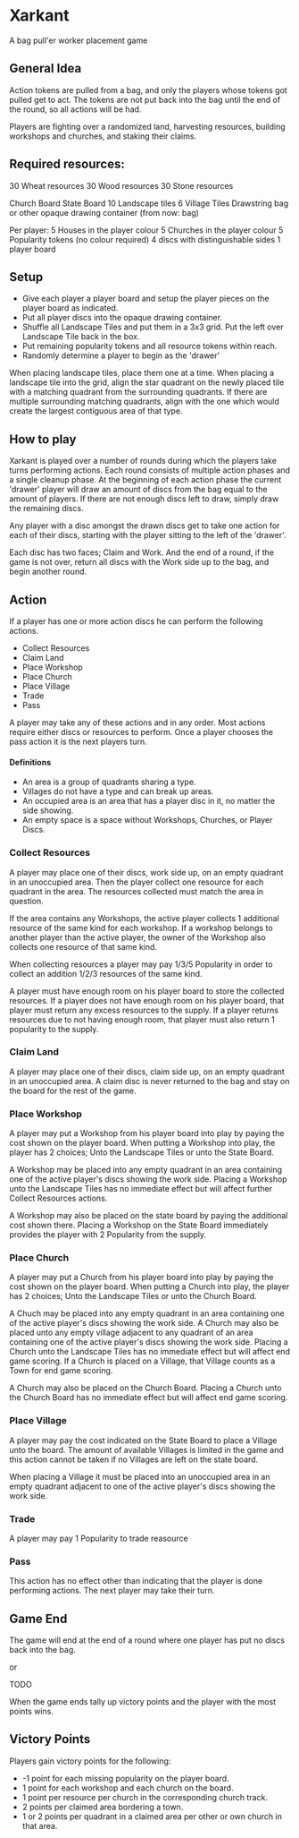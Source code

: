 # Xarkant
A bag pull'er worker placement game

## General Idea
Action tokens are pulled from a bag, and only the players whose tokens got pulled get to act.
The tokens are not put back into the bag until the end of the round, so all actions will be had.

Players are fighting over a randomized land, harvesting resources, building workshops and churches, and staking their claims.

## Required resources:
30 Wheat resources
30 Wood resources
30 Stone resources

Church Board
State Board
10 Landscape tiles
6 Village Tiles
Drawstring bag or other opaque drawing container (from now: bag)

Per player:
	5 Houses in the player colour
	5 Churches in the player colour
	5 Popularity tokens (no colour required)
	4 discs with distinguishable sides
	1 player board

## Setup

* Give each player a player board and setup the player pieces on the player board as indicated.
* Put all player discs into the opaque drawing container.
* Shuffle all Landscape Tiles and put them in a 3x3 grid. Put the left over Landscape Tile back in the box.
* Put remaining popularity tokens and all resource tokens within reach.
* Randomly determine a player to begin as the 'drawer'

When placing landscape tiles, place them one at a time.
When placing a landscape tile into the grid, align the star quadrant on the newly placed tile with a matching quadrant from the surrounding quadrants.
If there are multiple surrounding matching quadrants, align with the one which would create the largest contiguous area of that type.

## How to play

Xarkant is played over a number of rounds during which the players take turns performing actions.
Each round consists of multiple action phases and a single cleanup phase.
At the beginning of each action phase the current 'drawer' player will draw an amount of discs from the bag equal to the amount of players.
If there are not enough discs left to draw, simply draw the remaining discs.

Any player with a disc amongst the drawn discs get to take one action for each of their discs, starting with the player sitting to the left of the 'drawer'.

Each disc has two faces; Claim and Work. And the end of a round, if the game is not over, return all discs with the Work side up to the bag, and begin another round.

## Action

If a player has one or more action discs he can perform the following actions.

* Collect Resources
* Claim Land
* Place Workshop
* Place Church
* Place Village
* Trade
* Pass

A player may take any of these actions and in any order.
Most actions require either discs or resources to perform.
Once a player chooses the pass action it is the next players turn.

#### Definitions

* An area is a group of quadrants sharing a type.
* Villages do not have a type and can break up areas.
* An occupied area is an area that has a player disc in it, no matter the side showing.
* An empty space is a space without Workshops, Churches, or Player Discs.

### Collect Resources

A player may place one of their discs, work side up, on an empty quadrant in an unoccupied area.
Then the player collect one resource for each quadrant in the area.
The resources collected must match the area in question.

If the area contains any Workshops, the active player collects 1 additional resource of the same kind for each workshop.
If a workshop belongs to another player than the active player, the owner of the Workshop also collects one resource of that same kind.

When collecting resources a player may pay 1/3/5 Popularity in order to collect an addition 1/2/3 resources of the same kind.

A player must have enough room on his player board to store the collected resources.
If a player does not have enough room on his player board, that player must return any excess resources to the supply.
If a player returns resources due to not having enough room, that player must also return 1 popularity to the supply.

### Claim Land

A player may place one of their discs, claim side up, on an empty quadrant in an unoccupied area.
A claim disc is never returned to the bag and stay on the board for the rest of the game.

### Place Workshop

A player may put a Workshop from his player board into play by paying the cost shown on the player board.
When putting a Workshop into play, the player has 2 choices; Unto the Landscape Tiles or unto the State Board.

A Workshop may be placed into any empty quadrant in an area containing one of the active player's discs showing the work side.
Placing a Workshop unto the Landscape Tiles has no immediate effect but will affect further Collect Resources actions.

A Workshop may also be placed on the state board by paying the additional cost shown there.
Placing a Workshop on the State Board immediately provides the player with 2 Popularity from the supply.

### Place Church

A player may put a Church from his player board into play by paying the cost shown on the player board.
When putting a Church into play, the player has 2 choices; Unto the Landscape Tiles or unto the Church Board.

A Chuch may be placed into any empty quadrant in an area containing one of the active player's discs showing the work side.
A Church may also be placed unto any empty village adjacent to any quadrant of an area containing one of the active player's discs showing the work side.
Placing a Church unto the Landscape Tiles has no immediate effect but will affect end game scoring.
If a Church is placed on a Village, that Village counts as a Town for end game scoring.

A Church may also be placed on the Church Board.
Placing a Church unto the Church Board has no immediate effect but will affect end game scoring.

### Place Village

A player may pay the cost indicated on the State Board to place a Village unto the board.
The amount of available Villages is limited in the game and this action cannot be taken if no Villages are left on the state board.

When placing a Village it must be placed into an unoccupied area in an empty quadrant adjacent to one of the active player's discs showing the work side.

### Trade

A player may pay 1 Popularity to trade reasource

### Pass

This action has no effect other than indicating that the player is done performing actions.
The next player may take their turn.

## Game End

The game will end at the end of a round where one player has put no discs back into the bag.

or

TODO

When the game ends tally up victory points and the player with the most points wins.


## Victory Points

Players gain victory points for the following:

* -1 point for each missing popularity on the player board.
* 1 point for each workshop and each church on the board.
* 1 point per resource per church in the corresponding church track.
* 2 points per claimed area bordering a town.
* 1 or 2 points per quadrant in a claimed area per other or own church in that area.
